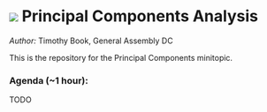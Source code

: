 # ![](https://ga-dash.s3.amazonaws.com/production/assets/logo-9f88ae6c9c3871690e33280fcf557f33.png) Principal Components Analysis

_Author:_ Timothy Book, General Assembly DC

This is the repository for the Principal Components minitopic.

### Agenda (~1 hour):
TODO

